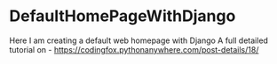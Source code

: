# DefaultHomePageWithDjango
Here I am creating a default web homepage with Django
A full detailed tutorial on - https://codingfox.pythonanywhere.com/post-details/18/
